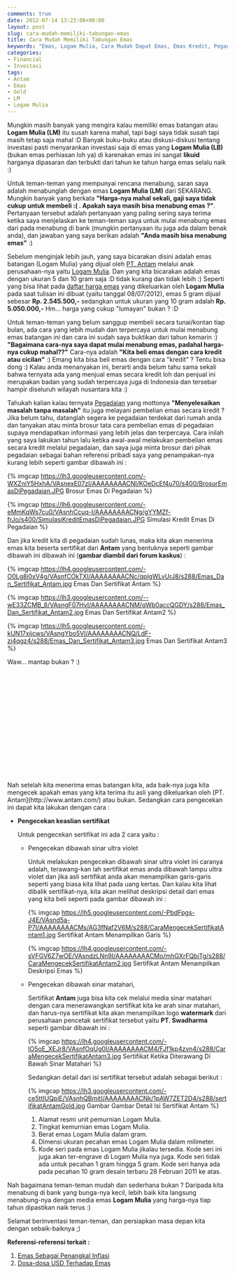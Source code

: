 ```yaml
---
comments: true
date: 2012-07-14 13:23:08+00:00
layout: post
slug: cara-mudah-memiliki-tabungan-emas
title: Cara Mudah Memiliki Tabungan Emas
keywords: "Emas, Logam Mulia, Cara Mudah Dapat Emas, Emas Kredit, Pegadaian, Emas Batangan, Investasi Emas, Emas Antam, Antam"
categories:
- Financial
- Investasi
tags:
- Antam
- Emas
- Gold
- LM
- Logam Mulia
---
```


Mungkin masih banyak yang mengira kalau memiliki emas batangan atau **Logam Mulia (LM)** itu susah karena mahal, tapi bagi saya tidak susah tapi masih tetap saja mahal :D Banyak buku-buku atau diskusi-diskusi tentang investasi pasti menyarankan investasi saja di emas yang **Logam Mulia (LB)** (bukan emas perhiasan loh ya) di karenakan emas ini sangat **likuid** harganya dipasaran dan terbukti dari tahun ke tahun harga emas selalu naik :)

Untuk teman-teman yang mempunyai rencana menabung, saran saya adalah menabunglah dengan emas **Logam Mulia (LM)** dari SEKARANG. Mungkin banyak yang berkata **"Harga-nya mahal sekali, gaji saya tidak cukup untuk membeli :( . Apakah saya masih bisa menabung emas ?"**. Pertanyaan tersebut adalah pertanyaan yang paling sering saya terima ketika saya menjelaskan ke teman-teman saya untuk mulai menabung emas dari pada menabung di bank (mungkin pertanyaan itu juga ada dalam benak anda), dan jawaban yang saya berikan adalah **"Anda masih bisa menabung emas"** :)

Sebelum menginjak lebih jauh, yang saya bicarakan disini adalah emas batangan (Logam Mulia) yang dijual oleh [PT. Antam](http://www.antam.com/) melalui anak perusahaan-nya yaitu [Logam Mulia](http://www.logammulia.com/home-id.php). Dan yang kita bicarakan adalah emas dengan ukuran 5 dan 10 gram saja :D tidak kurang dan tidak lebih :) Seperti yang bisa lihat pada [daftar harga emas](http://www.logammulia.com/gold-bar-id.php) yang dikeluarkan oleh **Logam Mulia** pada saat tulisan ini dibuat (yaitu tanggal 08/07/2012), emas 5 gram dijual sebesar **Rp. 2.545.500,-** sedangkan untuk ukuran yang 10 gram adalah **Rp. 5.050.000,-** Hm... harga yang cukup "lumayan" bukan ? :D

Untuk teman-teman yang belum sanggup membeli secara tunai/kontan tiap bulan, ada cara yang lebih mudah dan terpercaya untuk mulai menabung emas batangan ini dan cara ini sudah saya buktikan dari tahun kemarin :) **"Bagaimana cara-nya saya dapat mulai menabung emas, padahal harga-nya cukup mahal??"** Cara-nya adalah **"Kita beli emas dengan cara kredit atau cicilan"** :) Emang kita bisa beli emas dengan cara "kredit" ? Tentu bisa dong :) Kalau anda menanyakan ini, berarti anda belum tahu sama sekali bahwa ternyata ada yang menjual emas secara kredit loh dan penjual ini merupakan badan yang sudah terpercaya juga di Indonesia dan tersebar hampir diseluruh wilayah nusantara kita :)
<!-- more -->
Tahukah kalian kalau ternyata [Pegadaian](http://www.pegadaian.co.id/) yang mottonya **"Menyelesaikan masalah tanpa masalah"** itu juga melayani pembelian emas secara kredit ? Jika belum tahu, datanglah segera ke pegadaian terdekat dari rumah anda dan tanyakan atau minta brosur tata cara pembelian emas di pegadaian supaya mendapatkan informasi yang lebih jelas dan terpercaya. Cara inilah yang saya lakukan tahun lalu ketika awal-awal melakukan pembelian emas secara kredit melalui pegadaian, dan saya juga minta brosur dari pihak pegadaian sebagai bahan referensi pribadi saya yang penampakan-nya kurang lebih seperti gambar dibawah ini :

{% imgcap https://lh3.googleusercontent.com/-WXZniY5HxhA/VAsnexE07zI/AAAAAAAACNI/KOeDcEf4u70/s400/BrosurEmasDiPegadaian.JPG Brosur Emas Di Pegadaian %}

{% imgcap https://lh6.googleusercontent.com/-eMmKqWs7cu0/VAsnhCcuq-I/AAAAAAAACNg/gYYMZf-frJo/s400/SimulasiKreditEmasDiPegadaian.JPG Simulasi Kredit Emas Di Pegadaian %}

Dan jika kredit kita di pegadaian sudah lunas, maka kita akan menerima emas kita beserta sertifikat dari **Antam** yang bentuknya seperti gambar dibawah ini dibawah ini (**gambar diambil dari forum kaskus**) :

{% imgcap https://lh4.googleusercontent.com/-O0Lg8i0xV4g/VAsnfCOkTXI/AAAAAAAACNc/qplgWLvUrJ8/s288/Emas_Dan_Sertifikat_Antam.jpg Emas Dan Sertifikat Antam %}

{% imgcap https://lh3.googleusercontent.com/--wE33ZCMB_8/VAsngF07HvI/AAAAAAAACNM/qWb0accQGDY/s288/Emas_Dan_Sertifikat_Antam2.jpg Emas Dan Sertifikat Antam2 %}

{% imgcap https://lh5.googleusercontent.com/-kUN17xijcws/VAsngYbo5VI/AAAAAAAACNQ/LdF-zi4qgz4/s288/Emas_Dan_Sertifikat_Antam3.jpg Emas Dan Sertifikat Antam3 %}

Waw... mantap bukan ? :) 
<div>
<script async src="//pagead2.googlesyndication.com/pagead/js/adsbygoogle.js"></script>
<!-- 300x250, created 12/13/09 -->
<ins class="adsbygoogle"
     style="display:inline-block;width:300px;height:250px"
     data-ad-client="ca-pub-8822787298726866"
     data-ad-slot="0323780848"></ins>
<script>
(adsbygoogle = window.adsbygoogle || []).push({});
</script>
</div>
Nah setelah kita menerima emas batangan kita, ada baik-nya juga kita mengecek apakah emas yang kita terima itu asli yang dikeluarkan oleh [PT. Antam](http://www.antam.com/) atau bukan. Sedangkan cara pengecekan ini dapat kita lakukan dengan cara :

  * **Pengecekan keaslian sertifikat**

    Untuk pengecekan sertifikat ini ada 2 cara yaitu :

    * Pengecekan dibawah sinar ultra violet

      Untuk melakukan pengecekan dibawah sinar ultra violet ini caranya adalah, terawang-kan lah sertifikat emas anda dibawah lampu ultra violet dan jika asli sertifikat anda akan menampilkan garis-garis seperti yang biasa kita lihat pada uang kertas. Dan kalau kita lihat dibalik sertifikat-nya, kita akan melihat deskripsi detail dari emas yang kita beli seperti pada gambar dibawah ini :

      {% imgcap https://lh5.googleusercontent.com/-PbdFpgs-J4E/VAsnd5a-P7I/AAAAAAAACMs/AG3fNaf2V6M/s288/CaraMengecekSertifikatAntam1.jpg Sertifikat Antam Menampilkan Garis %}

      {% imgcap https://lh4.googleusercontent.com/-sVFGV6Z7wOE/VAsndzLNn9I/AAAAAAAACMo/mhGXrFQbiTg/s288/CaraMengecekSertifikatAntam2.jpg Sertifikat Antam Menampilkan Deskripsi Emas %}

    * Pengecekan dibawah sinar matahari,

      Sertifikat **Antam** juga bisa kita cek melalui media sinar matahari dengan cara menerawangkan sertifikat kita ke arah sinar matahari, dan harus-nya sertifikat kita akan menampilkan logo **watermark** dari perusahaan pencetak sertifikat tersebut yaitu **PT. Swadharma** seperti gambar dibawah ini :

      {% imgcap https://lh4.googleusercontent.com/-IO5oE_XEJr8/VAsnfOqUg0I/AAAAAAAACM4/FJf1kp4zvn4/s288/CaraMengecekSertifikatAntam3.jpg Sertifikat Ketika Diterawang Di Bawah Sinar Matahari %}

      Sedangkan detail dari isi sertifikat tersebut adalah sebagai berikut :

      {% imgcap https://lh3.googleusercontent.com/-ce5ttIUQpiE/VAsnhQBmitI/AAAAAAAACNk/1pAW7ZET2D4/s288/sertifikatAntamGold.jpg Gambar Gambar Detail Isi Sertifikat Antam %}

      1. Alamat resmi unit pemurnian Logam Mulia.
      2. Tingkat kemurnian emas Logam Mulia.
      3. Berat emas Logam Mulia dalam gram.
      4. Dimensi ukuran pecahan emas Logam Mulia dalam milimeter.
      5. Kode seri pada emas Logam Mulia jikalau tersedia. Kode seri ini juga akan ter-engrave di Logam Mulia nya juga. Kode seri tidak ada untuk pecahan 1 gram hingga 5 gram. Kode seri hanya ada pada pecahan 10 gram desain terbaru 28 Februari 2011 ke atas.

Nah bagaimana teman-teman mudah dan sederhana bukan ? Daripada kita menabung di bank yang bunga-nya kecil, lebih baik kita langsung menabung-nya dengan media emas **Logam Mulia** yang harga-nya tiap tahun dipastikan naik terus :)

Selamat berinventasi teman-teman, dan persiapkan masa depan kita dengan sebaik-baiknya ;)

**Referensi-referensi terkait :**

  1. [Emas Sebagai Penangkal Inflasi](http://martinusadyh.web.id/2011/05/13/emas-sebagai-penangkal-inflasi/)
  2. [Dosa-dosa USD Terhadap Emas](http://martinusadyh.web.id/2011/04/09/dosa-dosa-usd-terhadap-emas/)